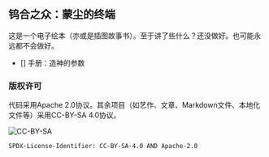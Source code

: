 ## 钨合之众：蒙尘的终端

这是一个电子绘本（亦或是插图故事书）。至于讲了些什么？还没做好。也可能永远都不会做好。

- [] 手册：造神的参数

### 版权许可

代码采用Apache 2.0协议。其余项目（如艺作、文章、Markdown文件、本地化文件等）采用CC-BY-SA 4.0协议。

![CC-BY-SA](https://upload.wikimedia.org/wikipedia/commons/e/e5/CC_BY-SA_icon.svg)

`SPDX-License-Identifier: CC-BY-SA-4.0 AND Apache-2.0`